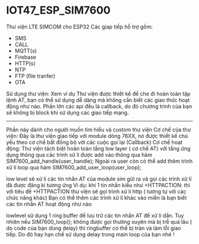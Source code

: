 # IOT47_ESP_SIM7600
Thư viện LTE SIMCOM cho ESP32
Các giap tiếp hỗ trợ gồm:
- SMS
- CALL
- MQTT(s)
- Firebase
- HTTP(s)
- NTP
- FTP (file tranfer)
- OTA

Sử dụng thư viện: Xem ví dụ
Thư viện được thiết kế để che đi hoàn toàn tập lệnh AT, bạn có thể sử dụng dễ dàng mà không cần biết các giao thức hoạt động như nào. Phần lớn các api đều là callback, do đó chương trình của bạn sẽ không bị block khi sử dụng các giao tiếp mạng.

------------------------------------------------------------
Phần này dành cho người muốn tìm hiểu và custom thư viện
Cơ chế của thư viện:
Đây là thư viện giao tiếp với module dòng 76XX, nó được thiết kế chủ yếu theo cơ chế bất đồng bộ với các cuộc gọi lại (Callback)
Cơ chế hoạt động:
Thư viện tách biệt hoàn toàn tầng low layer ( cơ chế AT) với tầng ứng dụng thông qua các trình xử lí được add vào thông qua hàm SIM7600_add_handle(user_handle);
Ngoài ra user còn có thể add thêm trình xử lí loop qua hàm SIM7600_add_user_loop(user_loop);

low level sẽ xử lí các tin nhắn AT của module sim gửi ra và gọi các trình xử lí đã được đăng kí tương ứng
Ví dụ: khi 1 tin nhắn kiểu như +HTTPACTION: thì với tiêu đề +HTTPACTION thư viện sẽ gọi trình xử lí http ( tương tự với các chức năng khác)
Bạn có thể thêm các trình xử lí khác vào miễn là bạn biết các tin nhắn AT hoạt động như nào

lowlevel sử dụng 1 ring buffer để lưu trữ các tin nhắn AT để xử lí dần. Tuy nhiên nếu SIM7600_loop(); không được gọi thường xuyên mà bị trễ quá lâu ( do code của bạn dùng delay) thì ringbuffer có thể bị tràn và làm lỗi giao tiếp. Do đó hay hạn chế sử dụng delay trong main loop của bạn nhé !
